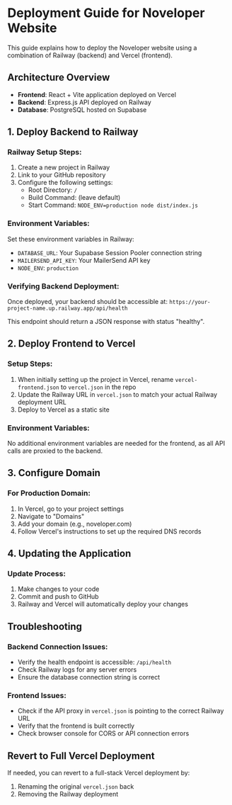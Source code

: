 # Deployment Guide for Noveloper Website

This guide explains how to deploy the Noveloper website using a combination of Railway (backend) and Vercel (frontend).

## Architecture Overview

- **Frontend**: React + Vite application deployed on Vercel
- **Backend**: Express.js API deployed on Railway
- **Database**: PostgreSQL hosted on Supabase

## 1. Deploy Backend to Railway

### Railway Setup Steps:

1. Create a new project in Railway
2. Link to your GitHub repository
3. Configure the following settings:
   - Root Directory: `/`
   - Build Command: (leave default)
   - Start Command: `NODE_ENV=production node dist/index.js`

### Environment Variables:

Set these environment variables in Railway:
- `DATABASE_URL`: Your Supabase Session Pooler connection string
- `MAILERSEND_API_KEY`: Your MailerSend API key
- `NODE_ENV`: `production`

### Verifying Backend Deployment:

Once deployed, your backend should be accessible at:
`https://your-project-name.up.railway.app/api/health`

This endpoint should return a JSON response with status "healthy".

## 2. Deploy Frontend to Vercel

### Setup Steps:

1. When initially setting up the project in Vercel, rename `vercel-frontend.json` to `vercel.json` in the repo
2. Update the Railway URL in `vercel.json` to match your actual Railway deployment URL
3. Deploy to Vercel as a static site

### Environment Variables:

No additional environment variables are needed for the frontend, as all API calls are proxied to the backend.

## 3. Configure Domain

### For Production Domain:

1. In Vercel, go to your project settings
2. Navigate to "Domains"
3. Add your domain (e.g., noveloper.com)
4. Follow Vercel's instructions to set up the required DNS records

## 4. Updating the Application

### Update Process:

1. Make changes to your code
2. Commit and push to GitHub
3. Railway and Vercel will automatically deploy your changes

## Troubleshooting

### Backend Connection Issues:

- Verify the health endpoint is accessible: `/api/health`
- Check Railway logs for any server errors
- Ensure the database connection string is correct

### Frontend Issues:

- Check if the API proxy in `vercel.json` is pointing to the correct Railway URL
- Verify that the frontend is built correctly
- Check browser console for CORS or API connection errors

## Revert to Full Vercel Deployment

If needed, you can revert to a full-stack Vercel deployment by:
1. Renaming the original `vercel.json` back
2. Removing the Railway deployment
